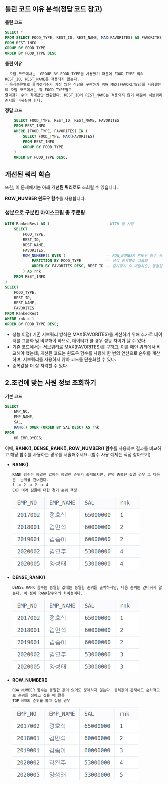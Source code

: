 ## 틀린 코드 이유 분석(정답 코드 참고)

**틀린 코드**

```sql
SELECT *
FROM SELECT FOOD_TYPE, REST_ID, REST_NAME, MAX(FAVORITES) AS FAVORITES
FROM REST_INFO
GROUP BY FOOD_TYPE
ORDER BY FOOD_TYPE DESC
```

**틀린 이유**
```
- 오답 코드에서는  GROUP BY FOOD_TYPE을 사용했기 때문에 FOOD_TYPE 외의 REST_ID, REST_NAME은 적용되지 않는다.
- 음식종류별로 즐겨찾기수가 가장 많은 식당을 구현하기 위해 MAX(FAVORITES)를 사용했는데 오답 코드에서는 각 FOOD_TYPE별로
즐겨찾기 수의 최대값만 반환한다. REST_ID와 REST_NAME는 적용되지 않기 때문에 서브쿼리 순서를 바꿔줘야 한다.
```

**정답 코드**
```sql
    SELECT FOOD_TYPE, REST_ID, REST_NAME, FAVORITES
    FROM REST_INFO
    WHERE (FOOD_TYPE, FAVORITES) IN (
        SELECT FOOD_TYPE, MAX(FAVORITES)    
        FROM REST_INFO
        GROUP BY FOOD_TYPE
    ) 
    ORDER BY FOOD_TYPE DESC;
```


## 개선된 쿼리 학습

또한, 이 문제에서는 아래 **개선된 쿼리**로도 조회될 수 있습니다. 

**ROW_NUMBER 윈도우 함수**를 사용합니다.
### 성분으로 구분한 아이스크림 총 주문량

```sql
WITH RankedRest AS (                        -- WITH 절 사용
    SELECT 
        FOOD_TYPE,              
        REST_ID,               
        REST_NAME,              
        FAVORITES,              
        ROW_NUMBER() OVER (                  -- ROW_NUMBER 윈도우 함수 사용
            PARTITION BY FOOD_TYPE           -- 음식 종류별로 그룹화
            ORDER BY FAVORITES DESC, REST_ID -- 즐겨찾기 수 내림차순, 동점일 경우 REST_ID 오름차순 정렬
        ) AS rnk                     
    FROM REST_INFO
)
SELECT 
    FOOD_TYPE,                  
    REST_ID,                    
    REST_NAME,                  
    FAVORITES                   
FROM RankedRest
WHERE rnk = 1                   
ORDER BY FOOD_TYPE DESC; 
```

- 성능 이점) 기존 서브쿼리 방식은 MAX(FAVORITES)를 계산하기 위해 추가로 데이터를 그룹화 및 비교해야 하므로, 데이터가 클 경우 성능 차이가 날 수 있다.
- 기존 코드에서는 서브쿼리로 MAX(FAVORITES)를 구하고, 이를 메인 쿼리에서 비교해야 했는데, 개선된 코드는 윈도우 함수를 사용해 한 번의 연산으로 순위를 계산하며, 서브쿼리를 사용하지 않아 코드를 단순화할 수 있다.
- 중복값을 더 잘 처리할 수 있다.


## 2.조건에 맞는 사원 정보 조회하기

<!--지시사항을 따르고 <코드 실행>을 누르면 물론 ‘실패’로 뜰 겁니다. 다만 그 때 ‘SELECT 결과보기’를 눌러 세부 사항을 확인해주세요-->

**기본 코드**

```sql
SELECT
    EMP_NO,
    EMP_NAME,
    SAL,
    RANK() OVER (ORDER BY SAL DESC) AS rnk
FROM
    HR_EMPLOYEES;
```

이때, **RANK(), DENSE_RANK(), ROW_NUMBER() 함수**를 사용하며 결과를 비교하고 해당 함수를 사용하는 경우를 서술해주세요. (함수 사용 예제는 직접 찾아보기)

- **RANK()**
    ```
    RANK 함수는 동일한 값에는 동일한 순위가 출력되지만, 만약 중복된 값일 경우 그 다음은  순위를 건너뛴다.
    1 -> 2 -> 2 -> 4
    EX) 여러 팀들에 대한 경기 순위 책정
    ```
    ![alt text](image-13.png)


- **DENSE_RANK()**
    ```
    DENSE_RANK 함수는 동일한 값에는 동일한 순위를 출력하지만, 다음 순위는 건너뛰지 않는다. 이 점이 RANK함수와의 차이점이다.

    ```
    ![alt text](image-14.png)

- **ROW_NUMBER()**
    ```
    ROW_NUMBER 함수는 동일한 값이 있어도 중복하지 않는다. 중복값이 존재해도 순차적으로 순위를 정하고 싶을 때 활용
    TOP N개의 순위를 뽑고 싶을 경우
    ```
    ![alt text](image-15.png)


